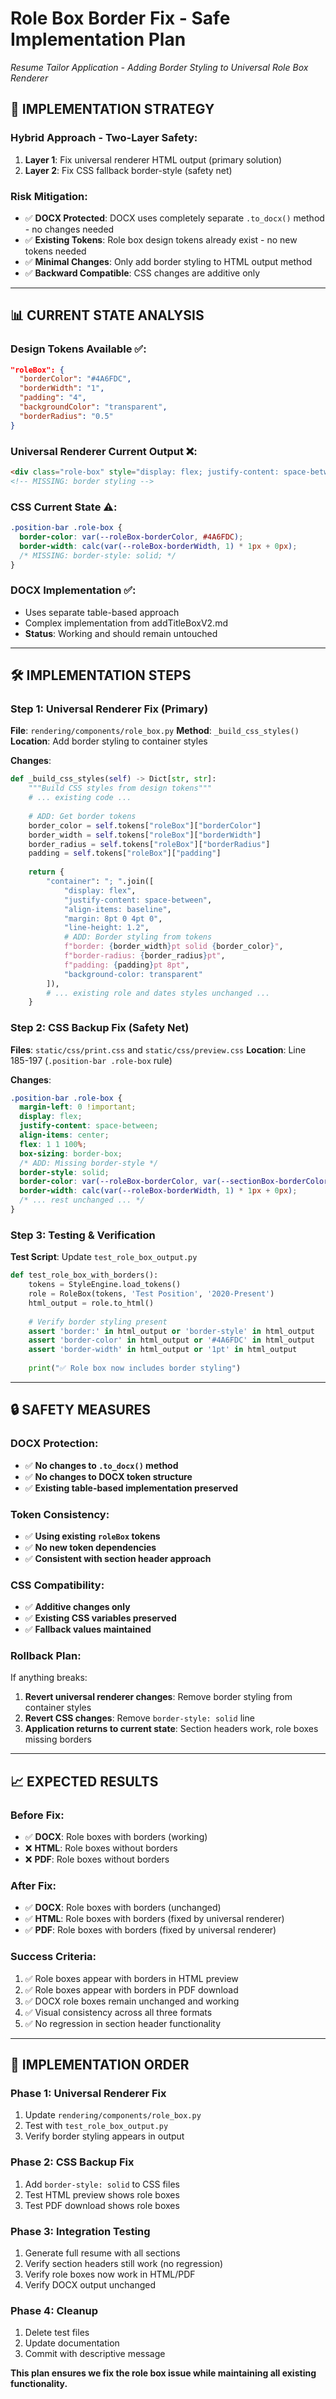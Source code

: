 # Role Box Border Fix - Safe Implementation Plan
*Resume Tailor Application - Adding Border Styling to Universal Role Box Renderer*

## 🎯 **IMPLEMENTATION STRATEGY**

### **Hybrid Approach - Two-Layer Safety**:
1. **Layer 1**: Fix universal renderer HTML output (primary solution)
2. **Layer 2**: Fix CSS fallback border-style (safety net)

### **Risk Mitigation**:
- ✅ **DOCX Protected**: DOCX uses completely separate `.to_docx()` method - no changes needed
- ✅ **Existing Tokens**: Role box design tokens already exist - no new tokens needed
- ✅ **Minimal Changes**: Only add border styling to HTML output method
- ✅ **Backward Compatible**: CSS changes are additive only

---

## 📊 **CURRENT STATE ANALYSIS**

### **Design Tokens Available** ✅:
```json
"roleBox": {
  "borderColor": "#4A6FDC",
  "borderWidth": "1", 
  "padding": "4",
  "backgroundColor": "transparent",
  "borderRadius": "0.5"
}
```

### **Universal Renderer Current Output** ❌:
```html
<div class="role-box" style="display: flex; justify-content: space-between; ...">
<!-- MISSING: border styling -->
```

### **CSS Current State** ⚠️:
```css
.position-bar .role-box {
  border-color: var(--roleBox-borderColor, #4A6FDC);
  border-width: calc(var(--roleBox-borderWidth, 1) * 1px + 0px);
  /* MISSING: border-style: solid; */
}
```

### **DOCX Implementation** ✅:
- Uses separate table-based approach
- Complex implementation from addTitleBoxV2.md
- **Status**: Working and should remain untouched

---

## 🛠️ **IMPLEMENTATION STEPS**

### **Step 1: Universal Renderer Fix (Primary)**

**File**: `rendering/components/role_box.py`
**Method**: `_build_css_styles()`
**Location**: Add border styling to container styles

**Changes**:
```python
def _build_css_styles(self) -> Dict[str, str]:
    """Build CSS styles from design tokens"""
    # ... existing code ...
    
    # ADD: Get border tokens
    border_color = self.tokens["roleBox"]["borderColor"]
    border_width = self.tokens["roleBox"]["borderWidth"] 
    border_radius = self.tokens["roleBox"]["borderRadius"]
    padding = self.tokens["roleBox"]["padding"]
    
    return {
        "container": "; ".join([
            "display: flex",
            "justify-content: space-between", 
            "align-items: baseline",
            "margin: 8pt 0 4pt 0",
            "line-height: 1.2",
            # ADD: Border styling from tokens
            f"border: {border_width}pt solid {border_color}",
            f"border-radius: {border_radius}pt",
            f"padding: {padding}pt 8pt",
            "background-color: transparent"
        ]),
        # ... existing role and dates styles unchanged ...
    }
```

### **Step 2: CSS Backup Fix (Safety Net)**

**Files**: `static/css/print.css` and `static/css/preview.css`
**Location**: Line 185-197 (`.position-bar .role-box` rule)

**Changes**:
```css
.position-bar .role-box {
  margin-left: 0 !important;
  display: flex;
  justify-content: space-between;
  align-items: center;
  flex: 1 1 100%;
  box-sizing: border-box;
  /* ADD: Missing border-style */
  border-style: solid;
  border-color: var(--roleBox-borderColor, var(--sectionBox-borderColor, #4A6FDC));
  border-width: calc(var(--roleBox-borderWidth, 1) * 1px + 0px);
  /* ... rest unchanged ... */
}
```

### **Step 3: Testing & Verification**

**Test Script**: Update `test_role_box_output.py`
```python
def test_role_box_with_borders():
    tokens = StyleEngine.load_tokens()
    role = RoleBox(tokens, 'Test Position', '2020-Present')
    html_output = role.to_html()
    
    # Verify border styling present
    assert 'border:' in html_output or 'border-style' in html_output
    assert 'border-color' in html_output or '#4A6FDC' in html_output
    assert 'border-width' in html_output or '1pt' in html_output
    
    print("✅ Role box now includes border styling")
```

---

## 🔒 **SAFETY MEASURES**

### **DOCX Protection**:
- ✅ **No changes to `.to_docx()` method**
- ✅ **No changes to DOCX token structure**
- ✅ **Existing table-based implementation preserved**

### **Token Consistency**:
- ✅ **Using existing `roleBox` tokens**
- ✅ **No new token dependencies**
- ✅ **Consistent with section header approach**

### **CSS Compatibility**:
- ✅ **Additive changes only**
- ✅ **Existing CSS variables preserved**
- ✅ **Fallback values maintained**

### **Rollback Plan**:
If anything breaks:
1. **Revert universal renderer changes**: Remove border styling from container styles
2. **Revert CSS changes**: Remove `border-style: solid` line
3. **Application returns to current state**: Section headers work, role boxes missing borders

---

## 📈 **EXPECTED RESULTS**

### **Before Fix**:
- ✅ **DOCX**: Role boxes with borders (working)
- ❌ **HTML**: Role boxes without borders  
- ❌ **PDF**: Role boxes without borders

### **After Fix**:
- ✅ **DOCX**: Role boxes with borders (unchanged)
- ✅ **HTML**: Role boxes with borders (fixed by universal renderer)
- ✅ **PDF**: Role boxes with borders (fixed by universal renderer)

### **Success Criteria**:
1. ✅ Role boxes appear with borders in HTML preview
2. ✅ Role boxes appear with borders in PDF download
3. ✅ DOCX role boxes remain unchanged and working
4. ✅ Visual consistency across all three formats
5. ✅ No regression in section header functionality

---

## 🚀 **IMPLEMENTATION ORDER**

### **Phase 1: Universal Renderer Fix**
1. Update `rendering/components/role_box.py`
2. Test with `test_role_box_output.py`
3. Verify border styling appears in output

### **Phase 2: CSS Backup Fix** 
1. Add `border-style: solid` to CSS files
2. Test HTML preview shows role boxes
3. Test PDF download shows role boxes

### **Phase 3: Integration Testing**
1. Generate full resume with all sections
2. Verify section headers still work (no regression)
3. Verify role boxes now work in HTML/PDF
4. Verify DOCX output unchanged

### **Phase 4: Cleanup**
1. Delete test files
2. Update documentation
3. Commit with descriptive message

**This plan ensures we fix the role box issue while maintaining all existing functionality.** 